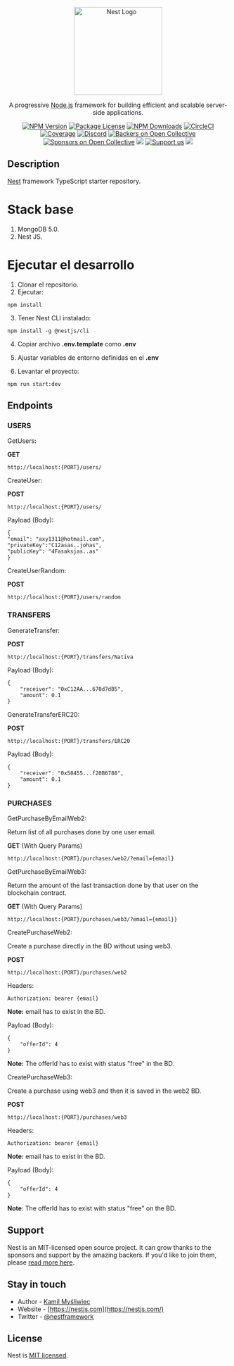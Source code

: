 <p align="center">
  <a href="http://nestjs.com/" target="blank"><img src="https://nestjs.com/img/logo-small.svg" width="200" alt="Nest Logo" /></a>
</p>

[circleci-image]: https://img.shields.io/circleci/build/github/nestjs/nest/master?token=abc123def456
[circleci-url]: https://circleci.com/gh/nestjs/nest

  <p align="center">A progressive <a href="http://nodejs.org" target="_blank">Node.js</a> framework for building efficient and scalable server-side applications.</p>
    <p align="center">
<a href="https://www.npmjs.com/~nestjscore" target="_blank"><img src="https://img.shields.io/npm/v/@nestjs/core.svg" alt="NPM Version" /></a>
<a href="https://www.npmjs.com/~nestjscore" target="_blank"><img src="https://img.shields.io/npm/l/@nestjs/core.svg" alt="Package License" /></a>
<a href="https://www.npmjs.com/~nestjscore" target="_blank"><img src="https://img.shields.io/npm/dm/@nestjs/common.svg" alt="NPM Downloads" /></a>
<a href="https://circleci.com/gh/nestjs/nest" target="_blank"><img src="https://img.shields.io/circleci/build/github/nestjs/nest/master" alt="CircleCI" /></a>
<a href="https://coveralls.io/github/nestjs/nest?branch=master" target="_blank"><img src="https://coveralls.io/repos/github/nestjs/nest/badge.svg?branch=master#9" alt="Coverage" /></a>
<a href="https://discord.gg/G7Qnnhy" target="_blank"><img src="https://img.shields.io/badge/discord-online-brightgreen.svg" alt="Discord"/></a>
<a href="https://opencollective.com/nest#backer" target="_blank"><img src="https://opencollective.com/nest/backers/badge.svg" alt="Backers on Open Collective" /></a>
<a href="https://opencollective.com/nest#sponsor" target="_blank"><img src="https://opencollective.com/nest/sponsors/badge.svg" alt="Sponsors on Open Collective" /></a>
  <a href="https://paypal.me/kamilmysliwiec" target="_blank"><img src="https://img.shields.io/badge/Donate-PayPal-ff3f59.svg"/></a>
    <a href="https://opencollective.com/nest#sponsor"  target="_blank"><img src="https://img.shields.io/badge/Support%20us-Open%20Collective-41B883.svg" alt="Support us"></a>
  <a href="https://twitter.com/nestframework" target="_blank"><img src="https://img.shields.io/twitter/follow/nestframework.svg?style=social&label=Follow"></a>
</p>
  <!--[![Backers on Open Collective](https://opencollective.com/nest/backers/badge.svg)](https://opencollective.com/nest#backer)
  [![Sponsors on Open Collective](https://opencollective.com/nest/sponsors/badge.svg)](https://opencollective.com/nest#sponsor)-->

## Description

[Nest](https://github.com/nestjs/nest) framework TypeScript starter repository.

# Stack base

1. MongoDB 5.0.
2. Nest JS.

# Ejecutar el desarrollo

1. Clonar el repositorio.
2. Ejecutar:

```
npm install
```

3. Tener Nest CLI instalado:

```
npm install -g @nestjs/cli
```

4. Copiar archivo **.env.template** como **.env**

5. Ajustar variables de entorno definidas en el **.env**

6. Levantar el proyecto:

```
npm run start:dev
```

## Endpoints

### USERS

GetUsers:

**GET**

```
http://localhost:{PORT}/users/
```

CreateUser:

**POST**

```
http://localhost:{PORT}/users/
```

Payload (Body):

```
{
"email": "axy1311@hotmail.com",
"privateKey":"C12asas..johas",
"publicKey": "4Fasaksjas..as"
}
```

CreateUserRandom:

**POST**

```
http://localhost:{PORT}/users/random
```

### TRANSFERS

GenerateTransfer:

**POST**

```
http://localhost:{PORT}/transfers/Nativa
```

Payload (Body):

```
{
    "receiver": "0xC12AA...670d7dB5",
    "amount": 0.1
}
```

GenerateTransferERC20:

**POST**

```
http://localhost:{PORT}/transfers/ERC20
```

Payload (Body):

```
{
    "receiver": "0x58455...f20B6788",
    "amount": 0.1
}
```

### PURCHASES

GetPurchaseByEmailWeb2:

Return list of all purchases done by one user email.

**GET**
(With Query Params)

```
http://localhost:{PORT}/purchases/web2/?email={email}
```

GetPurchaseByEmailWeb3:

Return the amount of the last transaction done by that user on the blockchain contract.

**GET**
(With Query Params)

```
http://localhost:{PORT}/purchases/web3/?email={email}}
```

CreatePurchaseWeb2:

Create a purchase directly in the BD without using web3.

**POST**

```
http://localhost:{PORT}/purchases/web2
```

Headers:

```
Authorization: bearer {email}
```

**Note:** email has to exist in the BD.

Payload (Body):

```
{
    "offerId": 4
}
```

**Note:** The offerId has to exist with status "free" in the BD.

CreatePurchaseWeb3:

Create a purchase using web3 and then it is saved in the web2 BD.

**POST**

```
http://localhost:{PORT}/purchases/web3
```

Headers:

```
Authorization: bearer {email}
```

**Note:** email has to exist in the BD.

Payload (Body):

```
{
    "offerId": 4
}
```

**Note**: The offerId has to exist with status "free" on the BD.

## Support

Nest is an MIT-licensed open source project. It can grow thanks to the sponsors and support by the amazing backers. If you'd like to join them, please [read more here](https://docs.nestjs.com/support).

## Stay in touch

- Author - [Kamil Myśliwiec](https://kamilmysliwiec.com)
- Website - [https://nestjs.com](https://nestjs.com/)
- Twitter - [@nestframework](https://twitter.com/nestframework)

## License

Nest is [MIT licensed](LICENSE).
